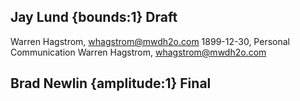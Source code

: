 ## Jay Lund {bounds:1} Draft
Warren Hagstrom, whagstrom@mwdh2o.com
1899-12-30, Personal Communication
Warren Hagstrom, whagstrom@mwdh2o.com

## Brad Newlin {amplitude:1} Final

